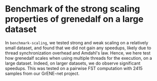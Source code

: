 # Benchmark of the strong scaling properties of grenedalf on a large dataset

In `benchmark-scaling`, we tested strong and weak scaling on a relatively small dataset, and found that we did not gain any speedups, likely due to thread synchronization overhead and Amdahl's law.
Hence, we here test how grenedalf scales when using multiple threads for the execution, on a large dataset. Indeed, on larger datasets, we do observe significant speedups. This was tested on a pairwise FST computation with 2415 samples from our GrENE-net project.
